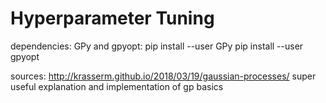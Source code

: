 # Hyperparameter Tuning

dependencies: GPy and gpyopt:
pip install --user GPy
pip install --user gpyopt

sources:
http://krasserm.github.io/2018/03/19/gaussian-processes/
super useful explanation and implementation of gp basics



